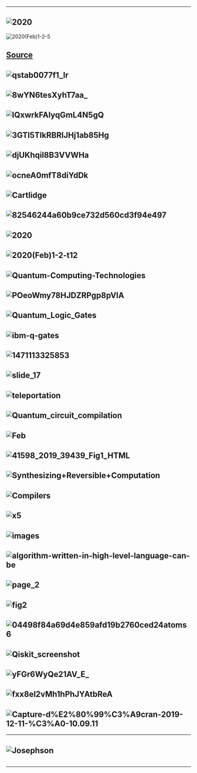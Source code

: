 -----------
![2020](http://aappsbulletin.org/myboard/images/2020(Feb)1-2-1.png)
------------
![2020(Feb)1-2-5](http://aappsbulletin.org/myboard/images/2020(Feb)1-2-5.png)

[Source](http://aappsbulletin.org/myboard/read.php?Board=featurearticles&id=236)
----------
![qstab0077f1_lr](https://cdn.iopscience.com/images/2058-9565/4/2/020502/Full/qstab0077f1_lr.jpg)
---------
![8wYN6tesXyhT7aa_](https://miro.medium.com/max/1400/1*8wYN6tesXyhT7aa_-qYeVw.jpeg)
-----------
![IQxwrkFAlyqGmL4N5gQ](https://miro.medium.com/max/1400/1*rA-IQxwrkFAlyqGmL4N5gQ.png)
-----------
![3GTl5TIkRBRlJHj1ab85Hg](https://miro.medium.com/max/1400/1*3GTl5TIkRBRlJHj1ab85Hg.png)
-----------
![djUKhqil8B3VVWHa](https://miro.medium.com/max/2560/0*djUKhqil8B3VVWHa)
-----------
![ocneA0mfT8diYdDk](https://miro.medium.com/max/1398/0*ocneA0mfT8diYdDk.jpg)
-----------
![Cartlidge](https://www.osa-opn.org/opn/media/Images/Articles/2016/1610/Features/Cartlidge-side-large.jpg)
-----------
![82546244a60b9ce732d560cd3f94e497](https://i.pinimg.com/originals/82/54/62/82546244a60b9ce732d560cd3f94e497.jpg)
-----------
![2020](http://aappsbulletin.org/myboard/images/2020(Feb)1-2-t11.png)
-----------

![2020(Feb)1-2-t12](http://aappsbulletin.org/myboard/images/2020(Feb)1-2-t12.png)
-----------
![Quantum-Computing-Technologies](https://secureservercdn.net/166.62.111.84/80b.bf1.myftpupload.com/wp-content/uploads/2017/11/Quantum-Computing-Technologies-June-4-2020.png)
-----------
![POeoWmy78HJDZRPgp8pVIA](https://miro.medium.com/max/3152/1*POeoWmy78HJDZRPgp8pVIA.png)
-----------
![Quantum_Logic_Gates](https://upload.wikimedia.org/wikipedia/commons/e/e0/Quantum_Logic_Gates.png)
-----------
![ibm-q-gates](https://xerocrypt.github.io/articles/images/ibm-q-gates.png)
-----------
![1471113325853](https://www.researchgate.net/profile/Francois_Impens/publication/3409658/figure/fig1/AS:394692047982605@1471113325853/Basic-quantum-gates-and-their-matrix-representations.png)
-----------
![slide_17](https://images.slideplayer.com/13/4175090/slides/slide_17.jpg)
-----------
![teleportation](https://qiskit.org/textbook/ch-algorithms/images/teleportation-labeled.png)
-----------
![Quantum_circuit_compilation](https://www.ibm.com/blogs/research/wp-content/uploads/2018/08/Quantum_circuit_compilation.png)
-----------
![Feb](http://aappsbulletin.org/myboard/images/2020(Feb)1-2-T2.png)
-----------
![41598_2019_39439_Fig1_HTML](https://media.springernature.com/full/springer-static/image/art%3A10.1038%2Fs41598-019-39439-0/MediaObjects/41598_2019_39439_Fig1_HTML.png)
-----------
![Synthesizing+Reversible+Computation](https://slideplayer.com/slide/16555650/96/images/17/Synthesizing+Reversible+Computation.jpg)
-----------
![Compilers](https://slideplayer.com/slide/13662340/84/images/46/Quantum+Computer+Compilers.jpg)
-----------
![x5](https://deeplearn.org/arxiv_files/1902.01474v1/x5.png)
-----------
![images](https://www.eclipse.org/community/eclipse_newsletter/2017/august/images/xacc.png)
-----------
![algorithm-written-in-high-level-language-can-be](https://www.researchgate.net/publication/325358150/figure/fig1/AS:630013770620928@1527218396294/Compilation-of-Quantum-Algorithms-an-algorithm-written-in-high-level-language-can-be.png)
-----------
![page_2](https://docplayer.net/docs-images/48/23809804/images/page_2.jpg)
-----------
![fig2](https://www.ibm.com/blogs/research/wp-content/uploads/2019/11/fig2.jpg)
-----------
![04498f84a69d4e859afd19b2760ced24atoms6](https://s3.us-south.cloud-object-storage.appdomain.cloud/strapi/04498f84a69d4e859afd19b2760ced24atoms6.png)
-----------
![Qiskit_screenshot](https://upload.wikimedia.org/wikipedia/commons/5/50/Qiskit_screenshot.png)
-----------
![yFGr6WyQe21AV_E_](https://miro.medium.com/max/2328/0*yFGr6WyQe21AV_E_)
-----------
![fxx8el2vMh1hPhJYAtbReA](https://miro.medium.com/max/1212/1*fxx8el2vMh1hPhJYAtbReA.png)
-----------
![Capture-d%E2%80%99%C3%A9cran-2019-12-11-%C3%A0-10.09.11](https://www.swissquantumhub.com/wp-content/uploads/2019/12/Capture-d%E2%80%99%C3%A9cran-2019-12-11-%C3%A0-10.09.11.png)
-----------
-----------
![Josephson](https://universe-review.ca/I13-07-Josephson.png)
-----------
![]()

-------------
